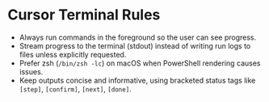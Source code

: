 # Cursor Terminal Rules

- Always run commands in the foreground so the user can see progress.
- Stream progress to the terminal (stdout) instead of writing run logs to files unless explicitly requested.
- Prefer zsh (`/bin/zsh -lc`) on macOS when PowerShell rendering causes issues.
- Keep outputs concise and informative, using bracketed status tags like `[step]`, `[confirm]`, `[next]`, `[done]`.
